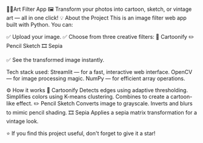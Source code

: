 🎨✨Art Filter App
🖼️ Transform your photos into cartoon, sketch, or vintage art — all in one click!
💡 About the Project
This is an image filter web app built with Python. You can:

✅ Upload your image.
✅ Choose from three creative filters:
     🎨 Cartoonify
     ✏️ Pencil Sketch
     🎞️ Sepia

✅ See the transformed image instantly.

Tech stack used:
     Streamlit — for a fast, interactive web interface.
     OpenCV — for image processing magic.
     NumPy — for efficient array operations.

⚙️ How it works
     🎨 Cartoonify
     Detects edges using adaptive thresholding.
     Simplifies colors using K-means clustering.
     Combines to create a cartoon-like effect.
     ✏️ Pencil Sketch
     Converts image to grayscale.
     Inverts and blurs to mimic pencil shading.
     🎞️ Sepia
     Applies a sepia matrix transformation for a vintage look.

⭐ If you find this project useful, don't forget to give it a star!
